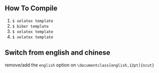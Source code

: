 ## How To Compile

1. `$ xelatex template`
2. `$ biber template`
3. `$ xelatex template`
4. `$ xelatex template`

## Switch from english and chinese

remove/add the `english` option on `\documentclass[english,12pt]{ncut}`

